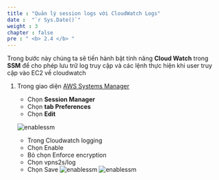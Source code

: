 ```yaml
---
title : "Quản lý session logs với CloudWatch Logs"
date :  "`r Sys.Date()`" 
weight : 3 
chapter : false
pre : " <b> 2.4 </b> "
---
```




Trong bước này chúng ta sẽ tiến hành bật tính năng **Cloud Watch** trong **SSM** để cho phép lưu trữ log truy cập và các lệnh thực hiện khi user truy cập vào EC2 về cloudwatch 


1. Trong giao diện [AWS Systems Manager](https://ap-southeast-1.console.aws.amazon.com/systems-manager)
   + Chọn **Session Manager**
   + Chọn **tab Preferences**
   + Chọn **Edit**
   
   ![enablessm](/images/2.prerequisite/049-SSM.png)
   
   + Trong Cloudwatch logging
   + Chọn Enable
   + Bỏ chọn Enforce encryption
   + Chọn vpns2s/log
   + Chọn Save
   ![enablessm](/images/2.prerequisite/050-SSM.png)
   ![enablessm](/images/2.prerequisite/051-SSM.png)



